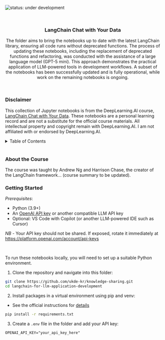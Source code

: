 ![status: under development](https://img.shields.io/badge/status-under%20development-yellow.svg)

<br/>
<div align="center">
    <h3 align="center">LangChain Chat with Your Data</h3>
    <p align="center">
        The folder aims to bring the notebooks up to date with the latest LangChain library, ensuring all code runs without deprecated functions. The process of updating these notebooks, including the replacement of deprecated functions and refactoring, was conducted with the assistance of a large language model (GPT-5 mini). This approach demonstrates the practical application of LLM-powered tools in development workflows. A subset of the notebooks has been successfully updated and is fully operational, while work on the remaining notebooks is ongoing.
        <br/>
    </p>
</div>

<br/>

### Disclaimer

This collection of Jupyter notebooks is from the DeepLearning.AI course, [LangChain Chat with Your Data](https://www.deeplearning.ai/short-courses/langchain-chat-with-your-data/). These notebooks are a personal learning record and are not a substitute for the official course materials. All intellectual property and copyright remain with DeepLearning.AI. I am not affiliated with or endorsed by DeepLearning.AI.

<details>
    <summary>Table of Contents</summary>
    <ul>
        <li><a href="01_document_loading.ipynb">Document Loading</a></li>
        <li><a href="02_document_splitting.ipynb">Document Splitting</a></li>
        <li><a href="03_vectorstores_and_embeddings.ipynb">Vectorstores and Embedding</a></li>
        <li><a href="04_retrieval.ipynb">Retrieval</a></li>
        <li><a href="05_question_answering.ipynb">Question Answering</a></li>
        <li><a href="06_chat.ipynb">Chat</a></li>
</details>

<br/>

### About the Course

The course was taught by Andrew Ng and Harrison Chase, the creator of the LangChain framework... (course summary to be updated).

### Getting Started

*Prerequisites*:
- Python (3.9+)
- An [OpenAI API key](https://platform.openai.com/api-keys) or another compatible LLM API key
- Optional: VS Code with Copilot (or another LLM-powered IDE such as Cursor)

*NB* - Your API key should not be shared. If exposed, rotate it immediately at https://platform.openai.com/account/api-keys

</br>

To run these notebooks locally, you will need to set up a suitable Python environment.

1. Clone the repository and navigate into this folder:
```bash
git clone https://github.com/ukde-kr/knowledge-sharing.git
cd langchain-for-llm-application-development
```

2. Install packages in a virtual environment using pip and venv:
- See the official instructions for [details](https://packaging.python.org/en/latest/guides/installing-using-pip-and-virtual-environments/)
```bash
pip install -r requirements.txt
```

3. Create a `.env` file in the folder and add your API key:
```
OPENAI_API_KEY="your_api_key_here"
```